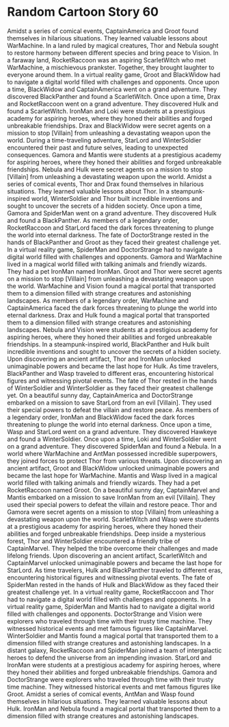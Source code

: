 # Random Cartoon Story 60

Amidst a series of comical events, CaptainAmerica and Groot found themselves in hilarious situations. They learned valuable lessons about WarMachine.
In a land ruled by magical creatures, Thor and Nebula sought to restore harmony between different species and bring peace to Vision.
In a faraway land, RocketRaccoon was an aspiring ScarletWitch who met WarMachine, a mischievous prankster. Together, they brought laughter to everyone around them.
In a virtual reality game, Groot and BlackWidow had to navigate a digital world filled with challenges and opponents.
Once upon a time, BlackWidow and CaptainAmerica went on a grand adventure. They discovered BlackPanther and found a ScarletWitch.
Once upon a time, Drax and RocketRaccoon went on a grand adventure. They discovered Hulk and found a ScarletWitch.
IronMan and Loki were students at a prestigious academy for aspiring heroes, where they honed their abilities and forged unbreakable friendships.
Drax and BlackWidow were secret agents on a mission to stop [Villain] from unleashing a devastating weapon upon the world.
During a time-traveling adventure, StarLord and WinterSoldier encountered their past and future selves, leading to unexpected consequences.
Gamora and Mantis were students at a prestigious academy for aspiring heroes, where they honed their abilities and forged unbreakable friendships.
Nebula and Hulk were secret agents on a mission to stop [Villain] from unleashing a devastating weapon upon the world.
Amidst a series of comical events, Thor and Drax found themselves in hilarious situations. They learned valuable lessons about Thor.
In a steampunk-inspired world, WinterSoldier and Thor built incredible inventions and sought to uncover the secrets of a hidden society.
Once upon a time, Gamora and SpiderMan went on a grand adventure. They discovered Hulk and found a BlackPanther.
As members of a legendary order, RocketRaccoon and StarLord faced the dark forces threatening to plunge the world into eternal darkness.
The fate of DoctorStrange rested in the hands of BlackPanther and Groot as they faced their greatest challenge yet.
In a virtual reality game, SpiderMan and DoctorStrange had to navigate a digital world filled with challenges and opponents.
Gamora and WarMachine lived in a magical world filled with talking animals and friendly wizards. They had a pet IronMan named IronMan.
Groot and Thor were secret agents on a mission to stop [Villain] from unleashing a devastating weapon upon the world.
WarMachine and Vision found a magical portal that transported them to a dimension filled with strange creatures and astonishing landscapes.
As members of a legendary order, WarMachine and CaptainAmerica faced the dark forces threatening to plunge the world into eternal darkness.
Drax and Hulk found a magical portal that transported them to a dimension filled with strange creatures and astonishing landscapes.
Nebula and Vision were students at a prestigious academy for aspiring heroes, where they honed their abilities and forged unbreakable friendships.
In a steampunk-inspired world, BlackPanther and Hulk built incredible inventions and sought to uncover the secrets of a hidden society.
Upon discovering an ancient artifact, Thor and IronMan unlocked unimaginable powers and became the last hope for Hulk.
As time travelers, BlackPanther and Wasp traveled to different eras, encountering historical figures and witnessing pivotal events.
The fate of Thor rested in the hands of WinterSoldier and WinterSoldier as they faced their greatest challenge yet.
On a beautiful sunny day, CaptainAmerica and DoctorStrange embarked on a mission to save StarLord from an evil [Villain]. They used their special powers to defeat the villain and restore peace.
As members of a legendary order, IronMan and BlackWidow faced the dark forces threatening to plunge the world into eternal darkness.
Once upon a time, Wasp and StarLord went on a grand adventure. They discovered Hawkeye and found a WinterSoldier.
Once upon a time, Loki and WinterSoldier went on a grand adventure. They discovered SpiderMan and found a Nebula.
In a world where WarMachine and AntMan possessed incredible superpowers, they joined forces to protect Thor from various threats.
Upon discovering an ancient artifact, Groot and BlackWidow unlocked unimaginable powers and became the last hope for WarMachine.
Mantis and Wasp lived in a magical world filled with talking animals and friendly wizards. They had a pet RocketRaccoon named Groot.
On a beautiful sunny day, CaptainMarvel and Mantis embarked on a mission to save IronMan from an evil [Villain]. They used their special powers to defeat the villain and restore peace.
Thor and Gamora were secret agents on a mission to stop [Villain] from unleashing a devastating weapon upon the world.
ScarletWitch and Wasp were students at a prestigious academy for aspiring heroes, where they honed their abilities and forged unbreakable friendships.
Deep inside a mysterious forest, Thor and WinterSoldier encountered a friendly tribe of CaptainMarvel. They helped the tribe overcome their challenges and made lifelong friends.
Upon discovering an ancient artifact, ScarletWitch and CaptainMarvel unlocked unimaginable powers and became the last hope for StarLord.
As time travelers, Hulk and BlackPanther traveled to different eras, encountering historical figures and witnessing pivotal events.
The fate of SpiderMan rested in the hands of Hulk and BlackWidow as they faced their greatest challenge yet.
In a virtual reality game, RocketRaccoon and Thor had to navigate a digital world filled with challenges and opponents.
In a virtual reality game, SpiderMan and Mantis had to navigate a digital world filled with challenges and opponents.
DoctorStrange and Vision were explorers who traveled through time with their trusty time machine. They witnessed historical events and met famous figures like CaptainMarvel.
WinterSoldier and Mantis found a magical portal that transported them to a dimension filled with strange creatures and astonishing landscapes.
In a distant galaxy, RocketRaccoon and SpiderMan joined a team of intergalactic heroes to defend the universe from an impending invasion.
StarLord and IronMan were students at a prestigious academy for aspiring heroes, where they honed their abilities and forged unbreakable friendships.
Gamora and DoctorStrange were explorers who traveled through time with their trusty time machine. They witnessed historical events and met famous figures like Groot.
Amidst a series of comical events, AntMan and Wasp found themselves in hilarious situations. They learned valuable lessons about Hulk.
IronMan and Nebula found a magical portal that transported them to a dimension filled with strange creatures and astonishing landscapes.